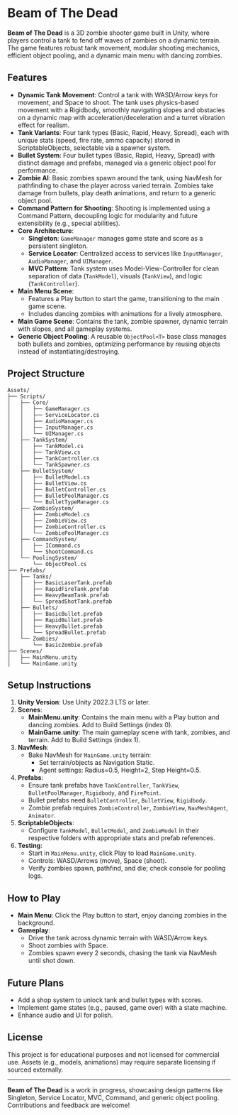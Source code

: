 # Beam of The Dead

**Beam of The Dead** is a 3D zombie shooter game built in Unity, where players control a tank to fend off waves of zombies on a dynamic terrain. The game features robust tank movement, modular shooting mechanics, efficient object pooling, and a dynamic main menu with dancing zombies.

## Features

- **Dynamic Tank Movement**: Control a tank with WASD/Arrow keys for movement, and Space to shoot. The tank uses physics-based movement with a Rigidbody, smoothly navigating slopes and obstacles on a dynamic map with acceleration/deceleration and a turret vibration effect for realism.
- **Tank Variants**: Four tank types (Basic, Rapid, Heavy, Spread), each with unique stats (speed, fire rate, ammo capacity) stored in ScriptableObjects, selectable via a spawner system.
- **Bullet System**: Four bullet types (Basic, Rapid, Heavy, Spread) with distinct damage and prefabs, managed via a generic object pool for performance.
- **Zombie AI**: Basic zombies spawn around the tank, using NavMesh for pathfinding to chase the player across varied terrain. Zombies take damage from bullets, play death animations, and return to a generic object pool.
- **Command Pattern for Shooting**: Shooting is implemented using a Command Pattern, decoupling logic for modularity and future extensibility (e.g., special abilities).
- **Core Architecture**:
  - **Singleton**: `GameManager` manages game state and score as a persistent singleton.
  - **Service Locator**: Centralized access to services like `InputManager`, `AudioManager`, and `UIManager`.
  - **MVC Pattern**: Tank system uses Model-View-Controller for clean separation of data (`TankModel`), visuals (`TankView`), and logic (`TankController`).
- **Main Menu Scene**:
  - Features a Play button to start the game, transitioning to the main game scene.
  - Includes dancing zombies with animations for a lively atmosphere.
- **Main Game Scene**: Contains the tank, zombie spawner, dynamic terrain with slopes, and all gameplay systems.
- **Generic Object Pooling**: A reusable `ObjectPool<T>` base class manages both bullets and zombies, optimizing performance by reusing objects instead of instantiating/destroying.

## Project Structure

```
Assets/
├── Scripts/
│   ├── Core/
│   │   ├── GameManager.cs
│   │   ├── ServiceLocator.cs
│   │   ├── AudioManager.cs
│   │   ├── InputManager.cs
│   │   └── UIManager.cs
│   ├── TankSystem/
│   │   ├── TankModel.cs
│   │   ├── TankView.cs
│   │   ├── TankController.cs
│   │   └── TankSpawner.cs
│   ├── BulletSystem/
│   │   ├── BulletModel.cs
│   │   ├── BulletView.cs
│   │   ├── BulletController.cs
│   │   ├── BulletPoolManager.cs
│   │   └── BulletTypeManager.cs
│   ├── ZombieSystem/
│   │   ├── ZombieModel.cs
│   │   ├── ZombieView.cs
│   │   ├── ZombieController.cs
│   │   └── ZombiePoolManager.cs
│   ├── CommandSystem/
│   │   ├── ICommand.cs
│   │   └── ShootCommand.cs
│   └── PoolingSystem/
│       └── ObjectPool.cs
├── Prefabs/
│   ├── Tanks/
│   │   ├── BasicLaserTank.prefab
│   │   ├── RapidFireTank.prefab
│   │   ├── HeavyBeamTank.prefab
│   │   └── SpreadShotTank.prefab
│   ├── Bullets/
│   │   ├── BasicBullet.prefab
│   │   ├── RapidBullet.prefab
│   │   ├── HeavyBullet.prefab
│   │   └── SpreadBullet.prefab
│   └── Zombies/
│       └── BasicZombie.prefab
├── Scenes/
│   ├── MainMenu.unity
│   └── MainGame.unity
```

## Setup Instructions

1. **Unity Version**: Use Unity 2022.3 LTS or later.
2. **Scenes**:
   - **MainMenu.unity**: Contains the main menu with a Play button and dancing zombies. Add to Build Settings (index 0).
   - **MainGame.unity**: The main gameplay scene with tank, zombies, and terrain. Add to Build Settings (index 1).
3. **NavMesh**:
   - Bake NavMesh for `MainGame.unity` terrain:
     - Set terrain/objects as Navigation Static.
     - Agent settings: Radius=0.5, Height=2, Step Height=0.5.
4. **Prefabs**:
   - Ensure tank prefabs have `TankController`, `TankView`, `BulletPoolManager`, `Rigidbody`, and `FirePoint`.
   - Bullet prefabs need `BulletController`, `BulletView`, `Rigidbody`.
   - Zombie prefab requires `ZombieController`, `ZombieView`, `NavMeshAgent`, `Animator`.
5. **ScriptableObjects**:
   - Configure `TankModel`, `BulletModel`, and `ZombieModel` in their respective folders with appropriate stats and prefab references.
6. **Testing**:
   - Start in `MainMenu.unity`, click Play to load `MainGame.unity`.
   - Controls: WASD/Arrows (move), Space (shoot).
   - Verify zombies spawn, pathfind, and die; check console for pooling logs.

## How to Play

- **Main Menu**: Click the Play button to start, enjoy dancing zombies in the background.
- **Gameplay**:
  - Drive the tank across dynamic terrain with WASD/Arrow keys.
  - Shoot zombies with Space.
  - Zombies spawn every 2 seconds, chasing the tank via NavMesh until shot down.

## Future Plans
- Add a shop system to unlock tank and bullet types with scores.
- Implement game states (e.g., paused, game over) with a state machine.
- Enhance audio and UI for polish.

## License
This project is for educational purposes and not licensed for commercial use. Assets (e.g., models, animations) may require separate licensing if sourced externally.

---

**Beam of The Dead** is a work in progress, showcasing design patterns like Singleton, Service Locator, MVC, Command, and generic object pooling. Contributions and feedback are welcome!